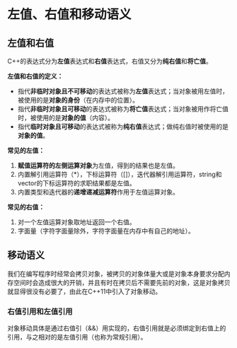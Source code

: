 # 左值、右值和移动语义

## 左值和右值

C++的表达式分为**左值**表达式和**右值**表达式，右值又分为**纯右值**和**将亡值**。

**左值和右值的定义：**

+ 指代**非临时对象且不可移动**的表达式被称为**左值**表达式；当对象被用左值时，被使用的是**对象的身份**（在内存中的位置）。
+ 指代**非临时对象且可移动**的表达式被称为**将亡值**表达式；当对象被用作将亡值时，被使用的是**对象的值**（内容）。
+ 指代**临时对象且可移动**的表达式被称为**纯右值**表达式；做纯右值时被使用的是**对象的值**。



**常见的左值：**

1. **赋值运算符的左侧运算对象**为左值，得到的结果也是左值。
2. 内置解引用运算符（*），下标运算符（[]），迭代器解引用运算符，string和vector的下标运算符的求职结果都是左值。
3. 内置类型和迭代器的**递增递减运算符**作用于左值运算对象。

**常见的右值：**

1. 对一个左值运算对象取地址返回一个右值。
2. 字面量（字符字面量除外，字符字面量在内存中有自己的地址）。



## 移动语义

我们在编写程序时经常会拷贝对象，被拷贝的对象体量大或是对象本身要求分配内存空间时会造成很大的开销，并且有时在拷贝后不需要先前的对象，这是对象拷贝就显得很没有必要了，由此在C++11中引入了对象移动。

### 右值引用和左值引用

对象移动具体是通过右值引（&&）用实现的，右值引用就是必须绑定到右值上的引用，与之相对的是左值引用（也称为常规引用）。

